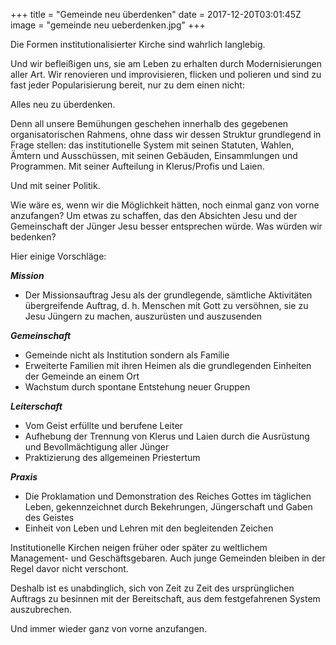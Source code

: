 +++
title = "Gemeinde neu überdenken"
date = 2017-12-20T03:01:45Z
image = "gemeinde neu ueberdenken.jpg"
+++

Die Formen institutionalisierter Kirche sind wahrlich langlebig.

Und wir befleißigen uns, sie am Leben zu erhalten durch Modernisierungen aller Art. Wir renovieren und improvisieren, flicken und polieren und sind zu fast jeder Popularisierung bereit, nur zu dem einen nicht:

Alles neu zu überdenken.

Denn all unsere Bemühungen geschehen innerhalb des gegebenen organisatorischen Rahmens, ohne dass wir dessen Struktur grundlegend in Frage stellen: das institutionelle System mit seinen Statuten, Wahlen, Ämtern und Ausschüssen, mit seinen Gebäuden, Einsammlungen und Programmen. Mit seiner Aufteilung in Klerus/Profis und Laien.

Und mit seiner Politik.

Wie wäre es, wenn wir die Möglichkeit hätten, noch einmal ganz von vorne anzufangen? Um etwas zu schaffen, das den Absichten Jesu und der Gemeinschaft der Jünger Jesu besser entsprechen würde. Was würden wir bedenken?

Hier einige Vorschläge:

***Mission***

- Der Missionsauftrag Jesu als der grundlegende, sämtliche Aktivitäten übergreifende Auftrag, d. h. Menschen mit Gott zu versöhnen, sie zu Jesu Jüngern zu machen, auszurüsten und auszusenden

***Gemeinschaft***

- Gemeinde nicht als Institution sondern als Familie
- Erweiterte Familien mit ihren Heimen als die grundlegenden Einheiten der Gemeinde an einem Ort 
- Wachstum durch spontane Entstehung neuer Gruppen

***Leiterschaft***

- Vom Geist erfüllte und berufene Leiter
- Aufhebung der Trennung von Klerus und Laien durch die Ausrüstung und Bevollmächtigung aller Jünger
- Praktizierung des allgemeinen Priestertum

***Praxis***

- Die Proklamation und Demonstration des Reiches Gottes im täglichen Leben, gekennzeichnet durch Bekehrungen, Jüngerschaft und Gaben des Geistes
- Einheit von Leben und Lehren mit den begleitenden Zeichen

Institutionelle Kirchen neigen früher oder später zu weltlichem Management- und Geschäftsgebaren. Auch junge Gemeinden bleiben in der Regel davor nicht verschont.

Deshalb ist es unabdinglich, sich von Zeit zu Zeit des ursprünglichen Auftrags zu besinnen mit der Bereitschaft, aus dem festgefahrenen System auszubrechen.

Und immer wieder ganz von vorne anzufangen.


